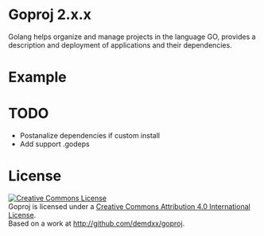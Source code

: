 Goproj 2.x.x
============

Golang helps organize and manage projects in the language GO, provides a description and deployment of applications and their dependencies.

Example
=======

TODO
====

 * Postanalize dependencies if custom install
 * Add support .godeps

License
=======

<a rel="license" href="http://creativecommons.org/licenses/by/4.0/"><img alt="Creative Commons License" style="border-width:0" src="http://i.creativecommons.org/l/by/4.0/88x31.png" /></a><br /><span xmlns:dct="http://purl.org/dc/terms/" property="dct:title">Goproj</span> is licensed under a <a rel="license" href="http://creativecommons.org/licenses/by/4.0/">Creative Commons Attribution 4.0 International License</a>.<br />Based on a work at <a xmlns:dct="http://purl.org/dc/terms/" href="http://github.com/demdxx/goproj" rel="dct:source">http://github.com/demdxx/goproj</a>.
